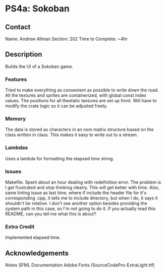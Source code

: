 # PS4a: Sokoban

## Contact
Name: Andrew Allman
Section: 202
Time to Complete: ~4hr


## Description
Builds the UI of a Sokoban game.

### Features
Tried to make everything as convenient as possible to write down the road. All the textures and sprites are containerized, with global const index values.
The positions for all thestatic textures are set up front. Will have to modify the crate logic so it can be adjusted freely.

### Memory
The data is stored as characters in an nxm matrix structure based on the class written in class. This makes it easy to write out to a stream.

### Lambdas
Uses a lambda for formatting the elapsed time string.

### Issues
Makefile. Spent about an hour dealing with redefinition error. The problem is I get frustrated and stop thinking clearly. This will get better with time.
Also, same linting issue as last time, where if include the header file for it's corresponding .cpp, it tells me to include directory, but when I do, it says it shouldn't be relative.
I don't see another option besides providing the system path in this case, so I'm not going to do it. If you actually read this README, can you tell me what this is about?

### Extra Credit
Implemented elapsed time.


## Acknowledgements
Notes
SFML Documentation
Adobe Fonts (SourceCodePro-ExtraLight.ttf)
